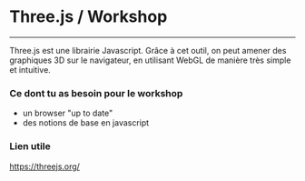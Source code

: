# **Three.js** / Workshop
___

Three.js est une librairie Javascript. Grâce à cet outil, on peut amener des graphiques 3D sur le navigateur, en utilisant WebGL de manière très simple et intuitive.

### Ce dont tu as besoin pour le workshop

- un browser "up to date"
- des notions de base en javascript


### Lien utile
https://threejs.org/